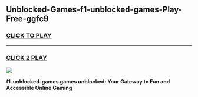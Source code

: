 
## Unblocked-Games-f1-unblocked-games-Play-Free-ggfc9
<h3>
<a href="https://premium76.site?title=f1-unblocked-games&ref=23A">CLICK TO PLAY</a></h3>
<hr>

<h3>
<a href="https://premium76.site?title=f1-unblocked-games&ref=23A">CLICK 2 PLAY</a>
  
</h3>

<a href="https://premium76.site?title=f1-unblocked-games&ref=23A"><img src="https://clearcache.store/games.png"></a>


**f1-unblocked-games games unblocked: Your Gateway to Fun and Accessible Online Gaming**
